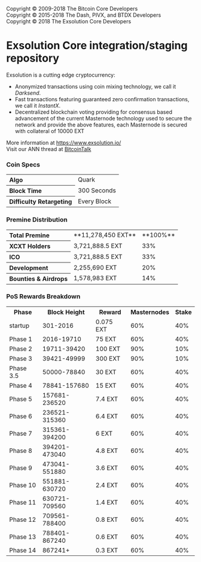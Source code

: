 Copyright © 2009-2018 The Bitcoin Core Developers  
Copyright © 2015-2018 The Dash, PIVX, and BTDX Developers  
Copyright © 2018 The Exsolution Core Developers  

Exsolution Core integration/staging repository
=====================================

Exsolution is a cutting edge cryptocurrency:
- Anonymized transactions using coin mixing technology, we call it _Darksend_.
- Fast transactions featuring guaranteed zero confirmation transactions, we call it _InstantX_.
- Decentralized blockchain voting providing for consensus based advancement of the current Masternode
  technology used to secure the network and provide the above features, each Masternode is secured
  with collateral of 10000 EXT

More information at https://www.exsolution.io/  
Visit our ANN thread at [BitcoinTalk](https://bitcointalk.org/index.php?topic=2900195)

### Coin Specs
<table>
<tr><th align="left">Algo</th><td>Quark</td></tr>
<tr><th align="left">Block Time</th><td>300 Seconds</td></tr>
<tr><th align="left">Difficulty Retargeting</th><td>Every Block</td></tr>
</table>


### Premine Distribution

<table>
<tr><th align="left">Total Premine</th><td>**11,278,450 EXT**</td><td>**100%**</td></tr>
<tr><th align="left">XCXT Holders</th><td>3,721,888.5 EXT</td><td>33%</td></tr>
<tr><th align="left">ICO</th><td>3,721,888.5 EXT</td><td>33%</td></tr>
<tr><th align="left">Development</th><td>2,255,690 EXT</td><td>20%</td></tr>
<tr><th align="left">Bounties & Airdrops</th><td>1,578,983 EXT</td><td>14%</td></tr>
</table>


### PoS Rewards Breakdown

<table>
<th>Phase</th><th>Block Height</th><th>Reward</th><th>Masternodes</th><th>Stake</th>
<tr><td>startup</td><td>301-2016</td><td>0.075 EXT</td><td>60% </td><td>40% </td></tr>
<tr><td>Phase 1</td><td>2016-19710</td><td>75 EXT</td><td>60% </td><td>40% </td></tr>
<tr><td>Phase 2</td><td>19711-39420</td><td>100 EXT</td><td>90% </td><td>10% </td></tr>
<tr><td>Phase 3</td><td>39421-49999</td><td>300 EXT</td><td>90% </td><td>10% </td></tr>
<tr><td>Phase 3.5</td><td>50000-78840</td><td>30 EXT</td><td>60% </td><td>40% </td></tr>
<tr><td>Phase 4</td><td>78841-157680</td><td>15 EXT</td><td>60% </td><td>40% </td></tr>
<tr><td>Phase 5</td><td>157681-236520</td><td>7.4 EXT</td><td>60% </td><td>40% </td></tr>
<tr><td>Phase 6</td><td>236521-315360</td><td>6.4 EXT</td><td>60% </td><td>40% </td></tr>
<tr><td>Phase 7</td><td>315361-394200</td><td>6 EXT</td><td>60% </td><td>40% </td></tr>
<tr><td>Phase 8</td><td>394201-473040</td><td>4.8 EXT</td><td>60% </td><td>40% </td></tr>
<tr><td>Phase 9</td><td>473041-551880</td><td>3.6 EXT</td><td>60% </td><td>40% </td></tr>
<tr><td>Phase 10</td><td>551881-630720</td><td>2.4 EXT</td><td>60% </td><td>40% </td></tr>
<tr><td>Phase 11</td><td>630721-709560</td><td>1.4 EXT</td><td>60% </td><td>40% </td></tr>
<tr><td>Phase 12</td><td>709561-788400</td><td>0.8 EXT</td><td>60% </td><td>40% </td></tr>
<tr><td>Phase 13</td><td>788401-867240</td><td>0.6 EXT</td><td>60% </td><td>40% </td></tr>
<tr><td>Phase 14</td><td>867241+</td><td>0.3 EXT</td><td>60% </td><td>40% </td></tr>
</table>
